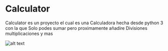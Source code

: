 # Calculator

Calculator es un proyecto el cual es una 
Calculadora hecha desde python 3 con la que
Solo podes sumar pero proximamente añadire
Divisiones multiplicaciones y mas

![alt text](https://media.discordapp.net/attachments/884959791577956383/892241852907008010/1632796240761.png)

